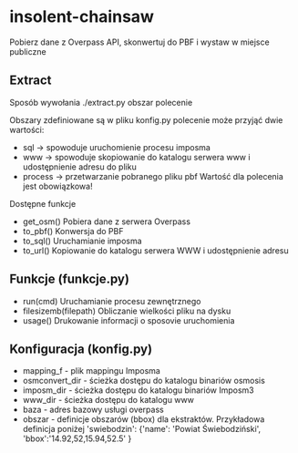 # insolent-chainsaw
Pobierz dane z Overpass API, skonwertuj do PBF i wystaw w miejsce publiczne

## Extract
Sposób wywołania
./extract.py obszar polecenie

Obszary zdefiniowane są w pliku konfig.py
polecenie może przyjąć dwie wartości:
* sql -> spowoduje uruchomienie procesu imposma
* www -> spowoduje skopiowanie do katalogu serwera www i udostępnienie adresu do pliku
* process -> przetwarzanie pobranego pliku pbf
Wartość dla polecenia jest obowiązkowa!


Dostępne funkcje
* get_osm()
  Pobiera dane z serwera Overpass
* to_pbf()
  Konwersja do PBF
* to_sql()
  Uruchamianie imposma
* to_url()
  Kopiowanie do katalogu serwera WWW i udostępnienie adresu

## Funkcje (funkcje.py)

* run(cmd)
  Uruchamianie procesu zewnętrznego
* filesizemb(filepath)
  Obliczanie wielkości pliku na dysku
* usage()
  Drukowanie informacji o sposovie uruchomienia

## Konfiguracja (konfig.py)

* mapping_f - plik mappingu Imposma
* osmconvert_dir - ścieżka dostępu do katalogu binariów osmosis
* imposm_dir - ścieżka dostępu do katalogu binariów Imposm3
* www_dir - ścieżka dostępu do katalogu www
* baza - adres bazowy usługi overpass
* obszar - definicje obszarów (bbox) dla ekstraktów. Przykładowa definicja poniżej
        'swiebodzin':
          {'name': 'Powiat Świebodziński',
           'bbox':'14.92,52,15.94,52.5'
          }
